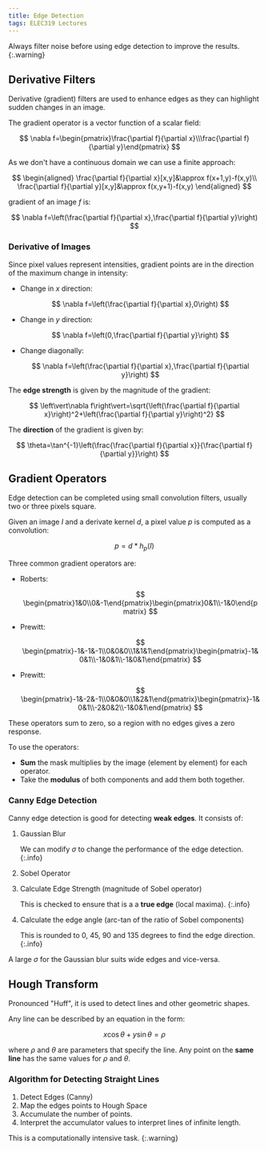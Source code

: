 ```yaml
---
title: Edge Detection
tags: ELEC319 Lectures
---
```


Always filter noise before using edge detection to improve the results.
{:.warning}

## Derivative Filters
Derivative (gradient) filters are used to enhance edges as they can highlight sudden changes in an image.

The gradient operator is a vector function of a scalar field:

$$
\nabla f=\begin{pmatrix}\frac{\partial f}{\partial x}\\\frac{\partial f}{\partial y}\end{pmatrix}
$$

As we don't have a continuous domain we can use a finite approach:

$$
\begin{aligned}
\frac{\partial f}{\partial x}[x,y]&\approx f(x+1,y)-f(x,y)\\
\frac{\partial f}{\partial y}[x,y]&\approx f(x,y+1)-f(x,y)
\end{aligned}
$$

gradient of an image $f$ is:

$$
\nabla f=\left(\frac{\partial f}{\partial x},\frac{\partial f}{\partial y}\right)
$$

### Derivative of Images
Since pixel values represent intensities, gradient points are in the direction of the maximum change in intensity:

* Change in $x$ direction:
	
	$$
	\nabla f=\left(\frac{\partial f}{\partial x},0\right)
	$$
* Change in $y$ direction:

	$$
	\nabla f=\left(0,\frac{\partial f}{\partial y}\right)
	$$
* Change diagonally:
	
	$$
	\nabla f=\left(\frac{\partial f}{\partial x},\frac{\partial f}{\partial y}\right)
	$$

The **edge strength** is given by the magnitude of the gradient:

$$
\left\vert\nabla f\right\vert=\sqrt{\left(\frac{\partial f}{\partial x}\right)^2+\left(\frac{\partial f}{\partial y}\right)^2}
$$

The **direction** of the gradient is given by:

$$
\theta=\tan^{-1}\left(\frac{\frac{\partial f}{\partial x}}{\frac{\partial f}{\partial y}}\right)
$$


## Gradient Operators
Edge detection can be completed using small convolution filters, usually two or three pixels square.

Given an image $I$ and a derivate kernel $d$, a pixel value $p$ is computed as a convolution:

$$
p=d*h_p(I)
$$

Three common gradient operators are:

* Roberts:

	$$
	\begin{pmatrix}1&0\\0&-1\end{pmatrix}\begin{pmatrix}0&1\\-1&0\end{pmatrix}
	$$
* Prewitt:

	$$
	\begin{pmatrix}-1&-1&-1\\0&0&0\\1&1&1\end{pmatrix}\begin{pmatrix}-1&0&1\\-1&0&1\\-1&0&1\end{pmatrix}
	$$
* Prewitt:

	$$
	\begin{pmatrix}-1&-2&-1\\0&0&0\\1&2&1\end{pmatrix}\begin{pmatrix}-1&0&1\\-2&0&2\\-1&0&1\end{pmatrix}
	$$

These operators sum to zero, so a region with no edges gives a zero response.

To use the operators:

* **Sum** the mask multiplies by the image (element by element) for each operator.
* Take the **modulus** of both components and add them both together.

### Canny Edge Detection
Canny edge detection is good for detecting **weak edges**. It consists of:

1. Gaussian Blur
	
	We can modify $\sigma$ to change the performance of the edge detection.
	{:.info}
1. Sobel Operator
1. Calculate Edge Strength (magnitude of Sobel operator)
	
	This is checked to ensure that is a a **true edge** (local maxima).
	{:.info}
1. Calculate the edge angle (arc-tan of the ratio of Sobel components)
	
	This is rounded to 0, 45, 90 and 135 degrees to find the edge direction.
	{:.info}

A large $\sigma$ for the Gaussian blur suits wide edges and vice-versa.

## Hough Transform
Pronounced "Huff", it is used to detect lines and other geometric shapes.

Any line can be described by an equation in the form:

$$
x\cos\theta+y\sin\theta=\rho
$$

where $\rho$ and $\theta$ are parameters that specify the line. Any point on the **same line** has the same values for $\rho$ and $\theta$.

### Algorithm for Detecting Straight Lines

1. Detect Edges (Canny)
1. Map the edges points to Hough Space
1. Accumulate the number of points.
1. Interpret the accumulator values to interpret lines of infinite length.

This is a computationally intensive task.
{:.warning}